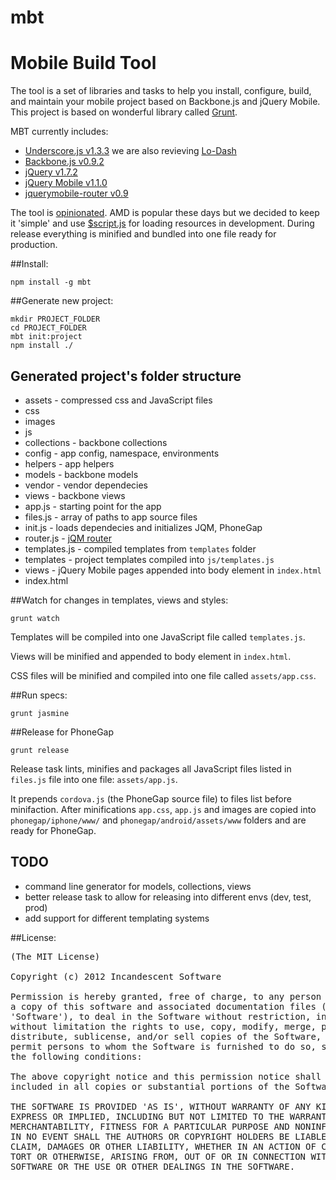 mbt
===

# Mobile Build Tool

The tool is a set of libraries and tasks to help you install, configure, build, and maintain your mobile project based on Backbone.js and jQuery Mobile.
This project is based on wonderful library called [Grunt](https://github.com/cowboy/grunt).

MBT currently includes:

* [Underscore.js v1.3.3](http://underscorejs.org/) we are also revieving [Lo-Dash](http://lodash.com/)
* [Backbone.js v0.9.2](http://backbonejs.org/) 
* [jQuery v1.7.2](http://jquery.com/)
* [jQuery Mobile v1.1.0](http://jquerymobile.com/)
* [jquerymobile-router v0.9](https://github.com/azicchetti/jquerymobile-router)

The tool is [opinionated](http://tomdale.net/2012/01/amd-is-not-the-answer/). 
AMD is popular these days but we decided to keep it 'simple' and use [$script.js](http://dustindiaz.com/scriptjs) for 
loading resources in development. During release everything is minified and bundled into one file ready for production.

##Install:

    npm install -g mbt


##Generate new project:

    mkdir PROJECT_FOLDER
    cd PROJECT_FOLDER
    mbt init:project
    npm install ./


## Generated project's folder structure

* assets - compressed css and JavaScript files
* css
* images
* js
 * collections - backbone collections
 * config - app config, namespace, environments
 * helpers - app helpers
 * models - backbone models
 * vendor - vendor dependecies
 * views - backbone views
 * app.js - starting point for the app
 * files.js - array of paths to app source files
 * init.js - loads dependecies and initializes JQM, PhoneGap
 * router.js - [jQM router](https://github.com/azicchetti/jquerymobile-router)
 * templates.js - compiled templates from `templates` folder
* templates - project templates compiled into `js/templates.js`
* views - jQuery Mobile pages appended into body element in `index.html`
* index.html


##Watch for changes in templates, views and styles:

    grunt watch

Templates will be compiled into one JavaScript file called `templates.js`.

Views will be minified and appended to body element in `index.html`.

CSS files will be minified and compiled into one file called `assets/app.css`.


##Run specs:

    grunt jasmine


##Release for PhoneGap

    grunt release

Release task lints, minifies and packages all JavaScript files listed in `files.js` file into one file:
`assets/app.js`.

It prepends `cordova.js` (the PhoneGap source file) to files list before minifaction. 
After minifications `app.css`, `app.js` and images are copied into `phonegap/iphone/www/` and `phonegap/android/assets/www` folders and are ready for PhoneGap.

## TODO

* command line generator for models, collections, views
* better release task to allow for releasing into different envs (dev, test, prod)
* add support for different templating systems

##License:
<pre>
(The MIT License)

Copyright (c) 2012 Incandescent Software

Permission is hereby granted, free of charge, to any person obtaining
a copy of this software and associated documentation files (the
'Software'), to deal in the Software without restriction, including
without limitation the rights to use, copy, modify, merge, publish,
distribute, sublicense, and/or sell copies of the Software, and to
permit persons to whom the Software is furnished to do so, subject to
the following conditions:

The above copyright notice and this permission notice shall be
included in all copies or substantial portions of the Software.

THE SOFTWARE IS PROVIDED 'AS IS', WITHOUT WARRANTY OF ANY KIND,
EXPRESS OR IMPLIED, INCLUDING BUT NOT LIMITED TO THE WARRANTIES OF
MERCHANTABILITY, FITNESS FOR A PARTICULAR PURPOSE AND NONINFRINGEMENT.
IN NO EVENT SHALL THE AUTHORS OR COPYRIGHT HOLDERS BE LIABLE FOR ANY
CLAIM, DAMAGES OR OTHER LIABILITY, WHETHER IN AN ACTION OF CONTRACT,
TORT OR OTHERWISE, ARISING FROM, OUT OF OR IN CONNECTION WITH THE
SOFTWARE OR THE USE OR OTHER DEALINGS IN THE SOFTWARE.
</pre>
